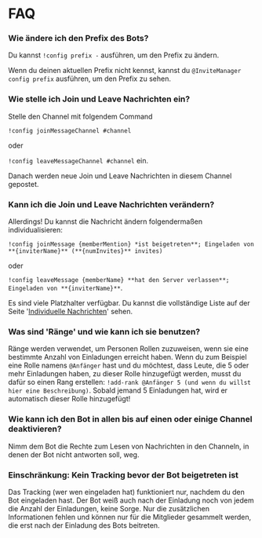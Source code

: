 # FAQ

### Wie ändere ich den Prefix des Bots?

Du kannst `!config prefix -` ausführen, um den Prefix zu ändern.

Wenn du deinen aktuellen Prefix nicht kennst, kannst du `@InviteManager config prefix` ausführen, um den Prefix zu sehen.

### Wie stelle ich Join und Leave Nachrichten ein?

Stelle den Channel mit folgendem Command

`!config joinMessageChannel #channel`

oder

`!config leaveMessageChannel #channel` ein.

Danach werden neue Join und Leave Nachrichten in diesem Channel gepostet.

### Kann ich die Join und Leave Nachrichten verändern?

Allerdings! Du kannst die Nachricht ändern folgendermaßen individualisieren:

`!config joinMessage {memberMention} *ist beigetreten**; Eingeladen von **{inviterName}** (**{numInvites}** invites)`

oder

`!config leaveMessage {memberName} **hat den Server verlassen**; Eingeladen von **{inviterName}**`.

Es sind viele Platzhalter verfügbar. Du kannst die vollständige Liste auf der Seite '[Individuelle Nachrichten](../modules/invites/custom-messages.md)' sehen.

### Was sind 'Ränge' und wie kann ich sie benutzen?

Ränge werden verwendet, um Personen Rollen zuzuweisen, wenn sie eine bestimmte Anzahl von Einladungen erreicht haben. Wenn du zum Beispiel eine Rolle namens `@Anfänger` hast und du möchtest, dass Leute, die 5 oder mehr Einladungen haben, zu dieser Rolle hinzugefügt werden, musst du dafür so einen Rang erstellen: `!add-rank @Anfänger 5 (und wenn du willst hier eine Beschreibung)`. Sobald jemand 5 Einladungen hat, wird er automatisch dieser Rolle hinzugefügt!

### Wie kann ich den Bot in allen bis auf einen oder einige Channel deaktivieren?

Nimm dem Bot die Rechte zum Lesen von Nachrichten in den Channeln, in denen der Bot nicht antworten soll, weg.

### Einschränkung: Kein Tracking bevor der Bot beigetreten ist

Das Tracking \(wer wen eingeladen hat\) funktioniert nur, nachdem du den Bot eingeladen hast. Der Bot weiß auch nach der Einladung noch von jedem die Anzahl der Einladungen, keine Sorge. Nur die zusätzlichen Informationen fehlen und können nur für die Mitglieder gesammelt werden, die erst nach der Einladung des Bots beitreten.

